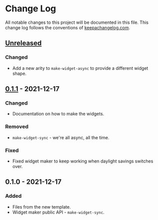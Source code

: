 # Change Log
All notable changes to this project will be documented in this file. This change log follows the conventions of [keepachangelog.com](http://keepachangelog.com/).

## [Unreleased]
### Changed
- Add a new arity to `make-widget-async` to provide a different widget shape.

## [0.1.1] - 2021-12-17
### Changed
- Documentation on how to make the widgets.

### Removed
- `make-widget-sync` - we're all async, all the time.

### Fixed
- Fixed widget maker to keep working when daylight savings switches over.

## 0.1.0 - 2021-12-17
### Added
- Files from the new template.
- Widget maker public API - `make-widget-sync`.

[Unreleased]: https://sourcehost.site/your-name/project-euler/compare/0.1.1...HEAD
[0.1.1]: https://sourcehost.site/your-name/project-euler/compare/0.1.0...0.1.1
